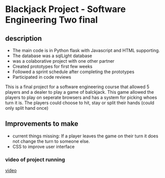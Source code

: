 # Blackjack Project - Software Engineering Two final

## description
* The main code is in Python flask with Javascript and HTML supporting.
* The database was a sqlLight database
* was a colaborative project with one other partner
* Created prototypes for first few weeks
* Followed a sprint schedule after completing the prototypes
* Participated in code reviews

This is a final project for a software engineering course that allowed 5 players and a dealer to play a game of balckjack. 
This game allowed the players to play on seperate browsers and has a system for picking whoes turn it is.
The players could choose to hit, stay or split their hands (could only split hand once)

## Improvements to make
* current things missing: If a player leaves the game on their turn it does not change the turn to someone else.
* CSS to improve user interface

### video of project running
[video](https://youtu.be/Dq3eezC9nlI "blackjack video")
